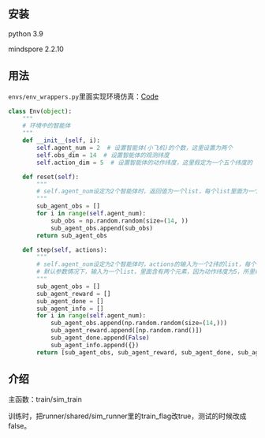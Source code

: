 ## 安装

python 3.9

mindspore 2.2.10

## 用法

`envs/env_wrappers.py`里面实现环境仿真：[Code](https://github.com/tinyzqh/light_mappo/blob/main/envs/env_wrappers.py)

```python
class Env(object):
    """
    # 环境中的智能体
    """
    def __init__(self, i):
        self.agent_num = 2  # 设置智能体(小飞机)的个数，这里设置为两个
        self.obs_dim = 14  # 设置智能体的观测纬度
        self.action_dim = 5  # 设置智能体的动作纬度，这里假定为一个五个纬度的

    def reset(self):
        """
        # self.agent_num设定为2个智能体时，返回值为一个list，每个list里面为一个shape = (self.obs_dim, )的观测数据
        """
        sub_agent_obs = []
        for i in range(self.agent_num):
            sub_obs = np.random.random(size=(14, ))
            sub_agent_obs.append(sub_obs)
        return sub_agent_obs

    def step(self, actions):
        """
        # self.agent_num设定为2个智能体时，actions的输入为一个2纬的list，每个list里面为一个shape = (self.action_dim, )的动作数据
        # 默认参数情况下，输入为一个list，里面含有两个元素，因为动作纬度为5，所里每个元素shape = (5, )
        """
        sub_agent_obs = []
        sub_agent_reward = []
        sub_agent_done = []
        sub_agent_info = []
        for i in range(self.agent_num):
            sub_agent_obs.append(np.random.random(size=(14,)))
            sub_agent_reward.append([np.random.rand()])
            sub_agent_done.append(False)
            sub_agent_info.append({})
        return [sub_agent_obs, sub_agent_reward, sub_agent_done, sub_agent_info]
```

## 介绍

主函数：train/sim_train

训练时，把runner/shared/sim_runner里的train_flag改true，测试的时候改成false。

